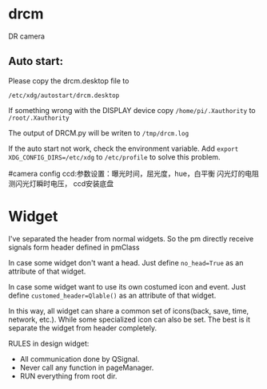 # drcm
DR camera

## Auto start:
Please copy the drcm.desktop file to 
```
/etc/xdg/autostart/drcm.desktop
```
If something wrong with the DISPLAY device
copy ```/home/pi/.Xauthority```
to  ```/root/.Xauthority```

The output of DRCM.py will be writen to ```/tmp/drcm.log```

If the auto start not work, check the environment variable. 
Add ```export XDG_CONFIG_DIRS=/etc/xdg``` to ```/etc/profile``` 
to solve this problem. 

#camera config
ccd:参数设置：曝光时间，屈光度，hue，白平衡
闪光灯的电阻
测闪光灯瞬时电压，
ccd安装底盘

# Widget
I've separated the header from normal widgets.
So the pm directly receive signals form header defined in pmClass

In case some widget don't want a head. Just define `no_head=True` as an attribute of that widget.

In case some widget want to use its own costumed icon and event. Just define `customed_header=Qlable()` 
as an attribute of that widget.

In this way, all widget can share a common set of icons(back, save, time, network, etc.). 
While some specialized icon can also be set. The best is it separate the widget from header
completely.   


RULES in design widget:
* All communication done by QSignal.
* Never call any function in pageManager. 
* RUN everything from root dir.